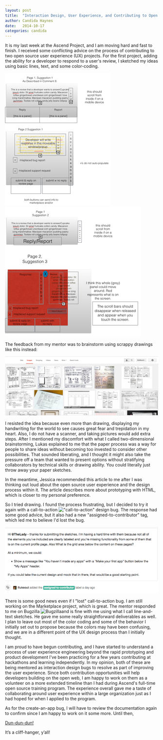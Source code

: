```yaml
---
layout: post
title:  "Interaction Design, User Experience, and Contributing to Open Source"
author: Candida Haynes
date:   2014-10-17
categories: candida
---
```



It is my last week at the Ascend Project, and I am moving hard and fast to finish. I received some conflicting advice on the process of contributing to two open source user experience (UX) projects. For the first project, adding the ability for a developer to respond to a user's review, I sketched my ideas using basic lines, text, and some color-coding. 

![picture](/participants/portland/candida/images/first_wireframe.png)
![picture](/participants/portland/candida/images/second_wireframe.png)

The feedback from my mentor was to brainstorm using scrappy drawings like this instead: 

![picture](/participants/portland/candida/images/scrappy_wireframes.png)

I resisted the idea because even more than drawing, displaying my handwriting for the world to see causes great fear and trepidation in my heart. Also, I do not have a scanner, and taking pictures would add extra steps.  After I mentioned my discomfort with what I called two-dimensional brainstorming, Lukas explained to me that the paper process was a way for people to share ideas without becoming too invested to consider other possibilities. That sounded liberating, and I thought it might also take the pressure off a team that wanted to present options without stratifying collaborators by technical skills or drawing ability. You could literally just throw away your paper sketches.

In the meantime, Jessica recommended this article to me after I was thinking out loud about the open source user experience and the design process within it. The article describes more about prototyping with HTML, which is closer to my personal preference. 

So I tried drawing. I found the process frustrating, but I decided to try it again with a call-to-action !["call-to-action"]() design bug. The response had some good advice, but it also had a new "assigned-to-contributor" tag, which led me to believe I'd lost the bug.

![Github message pic](/participants/portland/candida/images/2014-10-17-assigned.png)

There is some good news even if I "lost" call-to-action bug. I am still working on the Marketplace project, which is great. The mentor responded to me on Bugzilla ![Bugzilla](https://bugzilla.mozilla.org/show_bug.cgi?id=994638)and is fine with me using what I call line-and-text sketches. He gave me some really straightforward deliverables as well. I plan to leave out most of the color coding and some of the behavior I initially set out to propose because the colors may have been confusing, and we are in a different point of the UX design process than I initially thought.



I am proud to have begun contributing, and I have started to understand a process of user experience engineering beyond the rapid prototyping and product development I've been practicing for a few years contributing at hackathons and learning independently. In my opinion, both of these are being mentored as interaction design bugs to resolve as part of improving the user experience. Since both contribution opportunities will help developers building on the open web, I am happy to work on them as a volunteer on a more extended timeline than I had during Ascend's full-time open source training program. The experience overall gave me a taste of collaborating around user experience within a large organization just as I had hoped for when I applied to the program.

As for the create-an-app bug, I will have to review the documentation again to confirm since I am happy to work on it some more. Until then, 

[Dun-dun-dun!](https://www.youtube.com/watch?v=bW7Op86ox9g)

It’s a cliff-hanger, y’all! 
